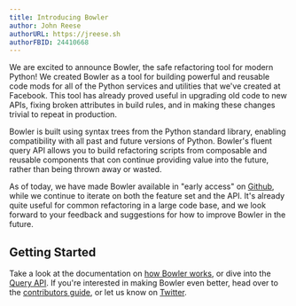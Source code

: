 ```yaml
---
title: Introducing Bowler
author: John Reese
authorURL: https://jreese.sh
authorFBID: 24410668
---
```


We are excited to announce Bowler, the safe refactoring tool for modern Python!
We created Bowler as a tool for building powerful and reusable code mods for all of the
Python services and utilities that we've created at Facebook.  This tool has already
proved useful in upgrading old code to new APIs, fixing broken attributes in build
rules, and in making these changes trivial to repeat in production.

Bowler is built using syntax trees from the Python standard library, enabling
compatibility with all past and future versions of Python. Bowler's fluent query API
allows you to build refactoring scripts from composable and reusable components that
con continue providing value into the future, rather than being thrown away or wasted.

As of today, we have made Bowler available in "early access" on [Github][], while we
continue to iterate on both the feature set and the API.  It's already quite useful
for common refactoring in a large code base, and we look forward to your feedback and
suggestions for how to improve Bowler in the future.

## Getting Started

Take a look at the documentation on [how Bowler works](/docs/basics-intro), or dive
into the [Query API](/docs/api-query).  If you're interested in making Bowler even
better, head over to the [contributors guide](/docs/dev-intro), or let us know on
[Twitter][].

[Github]: https://github.com/facebookincubator/bowler
[Twitter]: https://twitter.com/fbOpenSource
